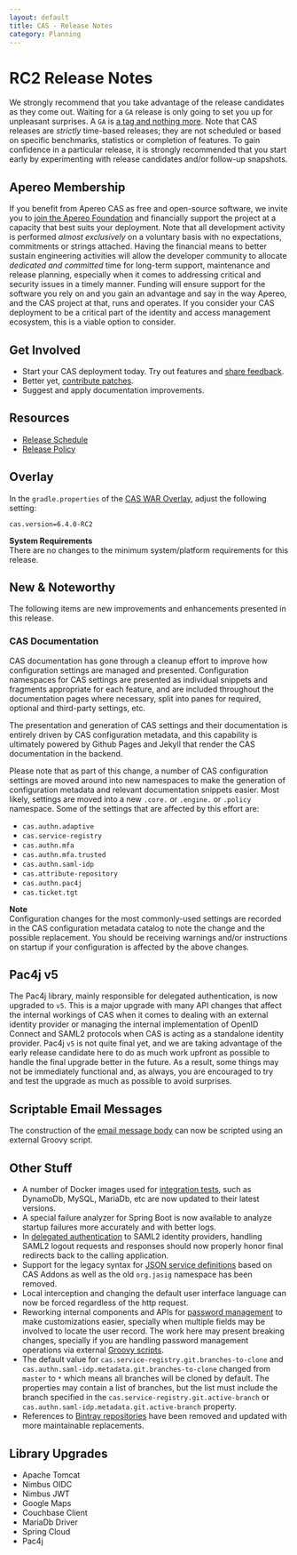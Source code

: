 ```yaml
---
layout: default
title: CAS - Release Notes
category: Planning
---
```


# RC2 Release Notes

We strongly recommend that you take advantage of the release candidates as they come out. Waiting for a `GA` release is only going to set 
you up for unpleasant surprises. A `GA` is [a tag and nothing more](https://apereo.github.io/2017/03/08/the-myth-of-ga-rel/). Note that CAS 
releases are *strictly* time-based releases; they are not scheduled or based on specific benchmarks, statistics or completion of features. To gain 
confidence in a particular release, it is strongly recommended that you start early by experimenting with release candidates and/or follow-up snapshots.

## Apereo Membership

If you benefit from Apereo CAS as free and open-source software, we invite you to [join the Apereo Foundation](https://www.apereo.org/content/apereo-membership) 
and financially support the project at a capacity that best suits your deployment. Note that all development activity 
is performed *almost exclusively* on a voluntary basis with no expectations, commitments or strings attached. Having the financial means to better 
sustain engineering activities will allow the developer community to allocate *dedicated and committed* time for long-term support, 
maintenance and release planning, especially when it comes to addressing critical and security issues in a timely manner. Funding will 
ensure support for the software you rely on and you gain an advantage and say in the way Apereo, and the CAS project at that, runs 
and operates. If you consider your CAS deployment to be a critical part of the identity and access management ecosystem, this is a viable option to consider.

## Get Involved

- Start your CAS deployment today. Try out features and [share feedback](/cas/Mailing-Lists.html).
- Better yet, [contribute patches](/cas/developer/Contributor-Guidelines.html).
- Suggest and apply documentation improvements.

## Resources

- [Release Schedule](https://github.com/apereo/cas/milestones)
- [Release Policy](/cas/developer/Release-Policy.html)

## Overlay

In the `gradle.properties` of the [CAS WAR Overlay](../installation/WAR-Overlay-Installation.html), adjust the following setting:

```properties
cas.version=6.4.0-RC2
```

<div class="alert alert-info">
  <strong>System Requirements</strong><br/>There are no changes to the minimum system/platform requirements for this release.
</div>

## New & Noteworthy

The following items are new improvements and enhancements presented in this release. 

### CAS Documentation

CAS documentation has gone through a cleanup effort to improve how configuration settings are
managed and presented. Configuration namespaces for CAS settings are presented as individual
snippets and fragments appropriate for each feature, and are included throughout the documentation
pages where necessary, split into panes for required, optional and third-party settings, etc.

The presentation and generation of CAS settings and their documentation is entirely driven by CAS configuration metadata,
and this capability is ultimately powered by Github Pages and Jekyll that render the CAS documentation in the backend.

Please note that as part of this change, a number of CAS configuration settings are moved around into new namespaces
to make the generation of configuration metadata and relevant documentation snippets easier. Most likely, settings
are moved into a new `.core.` or `.engine.` or `.policy` namespace. Some of the settings that are affected by this effort
are:

- `cas.authn.adaptive`
- `cas.service-registry`
- `cas.authn.mfa`
- `cas.authn.mfa.trusted`
- `cas.authn.saml-idp`
- `cas.attribute-repository`
- `cas.authn.pac4j`
- `cas.ticket.tgt`

<div class="alert alert-info">
<strong>Note</strong><br/>Configuration changes for the most commonly-used settings
are recorded in the CAS configuration metadata catalog to note the change and the possible replacement.
You should be receiving warnings and/or instructions on startup if your configuration is affected by
the above changes. 
</div>

## Pac4j v5

The Pac4j library, mainly responsible for delegated authentication, is now upgraded to `v5`. This is a major upgrade
with many API changes that affect the internal workings of CAS when it comes to dealing with an external identity provider
or managing the internal implementation of OpenID Connect and SAML2 protocols when CAS is acting as a standalone identity provider.
Pac4j `v5` is not quite final yet, and we are taking advantage of the early release candidate here to do as much work upfront
as possible to handle the final upgrade better in the future. As a result, some things may not be immediately functional
and, as always, you are encouraged to try and test the upgrade as much as possible to avoid surprises.

## Scriptable Email Messages

The construction of the [email message body](../notifications/Sending-Email-Configuration.html) can 
now be scripted using an external Groovy script.

## Other Stuff
      
- A number of Docker images used for [integration tests](../developer/Test-Process.html), such as 
  DynamoDb, MySQL, MariaDb, etc are now updated to their latest versions.
- A special failure analyzer for Spring Boot is now available to analyze startup failures more accurately and with better logs.
- In [delegated authentication](../integration/Delegate-Authentication-SAML.html) to SAML2 identity providers,
  handling SAML2 logout requests and responses should now properly honor final redirects back to the calling application.
- Support for the legacy syntax for [JSON service definitions](../services/JSON-Service-Management.html) 
  based on CAS Addons as well as the old `org.jasig` namespace has been removed. 
- Local interception and changing the default user interface language can now be forced regardless of the http request.  
- Reworking internal components and APIs for [password management](../password_management/Password-Management.html) to 
  make customizations easier, specially when multiple fields may be involved to locate the user record. The work here may present
  breaking changes, specially if you are handling password 
  management operations via external [Groovy scripts](../password_management/Password-Management-Groovy.html).
- The default value for `cas.service-registry.git.branches-to-clone` and `cas.authn.saml-idp.metadata.git.branches-to-clone`
  changed from `master` to `*` which means all branches will be cloned by default. The properties may contain a list of
  branches, but the list must include the branch specified in the `cas.service-registry.git.active-branch`
  or `cas.authn.saml-idp.metadata.git.active-branch` property. 
- References to [Bintray repositories](https://jfrog.com/blog/into-the-sunset-bintray-jcenter-gocenter-and-chartcenter/) 
  have been removed and updated with more maintainable replacements.

## Library Upgrades

- Apache Tomcat
- Nimbus OIDC
- Nimbus JWT
- Google Maps
- Couchbase Client
- MariaDb Driver
- Spring Cloud
- Pac4j
